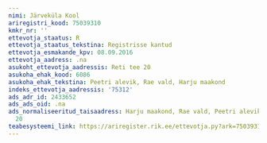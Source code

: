```yaml
---
nimi: Järveküla Kool
ariregistri_kood: 75039310
kmkr_nr: ''
ettevotja_staatus: R
ettevotja_staatus_tekstina: Registrisse kantud
ettevotja_esmakande_kpv: 08.09.2016
ettevotja_aadress: .na
asukoht_ettevotja_aadressis: Reti tee 20
asukoha_ehak_kood: 6086
asukoha_ehak_tekstina: Peetri alevik, Rae vald, Harju maakond
indeks_ettevotja_aadressis: '75312'
ads_adr_id: 2433652
ads_ads_oid: .na
ads_normaliseeritud_taisaadress: Harju maakond, Rae vald, Peetri alevik, Reti tee
  20
teabesysteemi_link: https://ariregister.rik.ee/ettevotja.py?ark=75039310&ref=rekvisiidid
---
```

